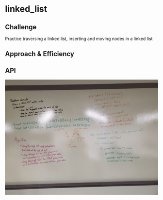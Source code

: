 # linked_list

## Challenge
<!-- Description of the challenge -->
Practice traversing a linked list, inserting and moving nodes in a linked list

## Approach & Efficiency
<!-- What approach did you take? Why? What is the Big O space/time for this approach? -->

## API
<!-- Description of each method publicly available to your Linked List -->

![whiteboard:](/assets/linkedlistchallenge.jpg)
